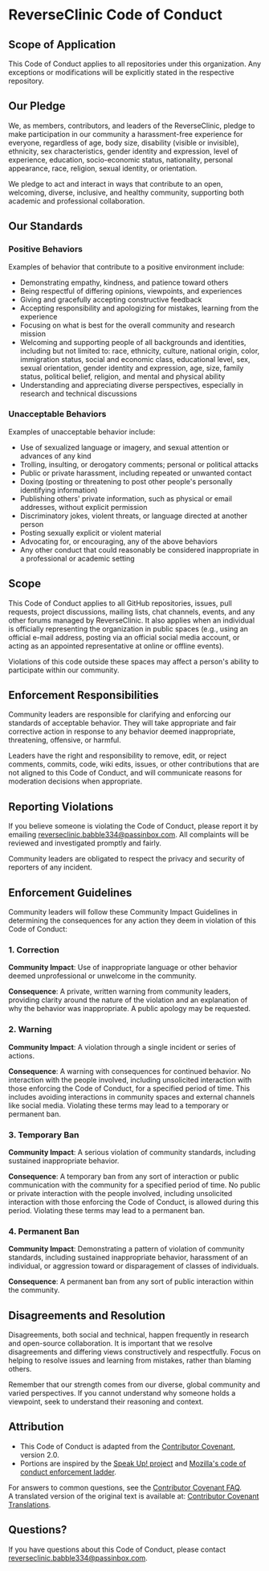 # ReverseClinic Code of Conduct

## Scope of Application

This Code of Conduct applies to all repositories under this organization. Any exceptions or modifications will be explicitly stated in the respective repository.

## Our Pledge

We, as members, contributors, and leaders of the ReverseClinic, pledge to make participation in our community a harassment-free experience for everyone, regardless of age, body size, disability (visible or invisible), ethnicity, sex characteristics, gender identity and expression, level of experience, education, socio-economic status, nationality, personal appearance, race, religion, sexual identity, or orientation.

We pledge to act and interact in ways that contribute to an open, welcoming, diverse, inclusive, and healthy community, supporting both academic and professional collaboration.


## Our Standards

### Positive Behaviors

Examples of behavior that contribute to a positive environment include:

- Demonstrating empathy, kindness, and patience toward others
- Being respectful of differing opinions, viewpoints, and experiences
- Giving and gracefully accepting constructive feedback
- Accepting responsibility and apologizing for mistakes, learning from the experience
- Focusing on what is best for the overall community and research mission
- Welcoming and supporting people of all backgrounds and identities, including but not limited to: race, ethnicity, culture, national origin, color, immigration status, social and economic class, educational level, sex, sexual orientation, gender identity and expression, age, size, family status, political belief, religion, and mental and physical ability
- Understanding and appreciating diverse perspectives, especially in research and technical discussions

### Unacceptable Behaviors

Examples of unacceptable behavior include:

- Use of sexualized language or imagery, and sexual attention or advances of any kind
- Trolling, insulting, or derogatory comments; personal or political attacks
- Public or private harassment, including repeated or unwanted contact
- Doxing (posting or threatening to post other people's personally identifying information)
- Publishing others' private information, such as physical or email addresses, without explicit permission
- Discriminatory jokes, violent threats, or language directed at another person
- Posting sexually explicit or violent material
- Advocating for, or encouraging, any of the above behaviors
- Any other conduct that could reasonably be considered inappropriate in a professional or academic setting


## Scope

This Code of Conduct applies to all GitHub repositories, issues, pull requests, project discussions, mailing lists, chat channels, events, and any other forums managed by ReverseClinic. It also applies when an individual is officially representing the organization in public spaces (e.g., using an official e-mail address, posting via an official social media account, or acting as an appointed representative at online or offline events).

Violations of this code outside these spaces may affect a person's ability to participate within our community.


## Enforcement Responsibilities

Community leaders are responsible for clarifying and enforcing our standards of acceptable behavior. They will take appropriate and fair corrective action in response to any behavior deemed inappropriate, threatening, offensive, or harmful.

Leaders have the right and responsibility to remove, edit, or reject comments, commits, code, wiki edits, issues, or other contributions that are not aligned to this Code of Conduct, and will communicate reasons for moderation decisions when appropriate.


## Reporting Violations

If you believe someone is violating the Code of Conduct, please report it by emailing [reverseclinic.babble334@passinbox.com](mailto:reverseclinic.babble334@passinbox.com). All complaints will be reviewed and investigated promptly and fairly.

Community leaders are obligated to respect the privacy and security of reporters of any incident.


## Enforcement Guidelines

Community leaders will follow these Community Impact Guidelines in determining the consequences for any action they deem in violation of this Code of Conduct:

### 1. Correction

**Community Impact**: Use of inappropriate language or other behavior deemed unprofessional or unwelcome in the community.

**Consequence**: A private, written warning from community leaders, providing clarity around the nature of the violation and an explanation of why the behavior was inappropriate. A public apology may be requested.

### 2. Warning

**Community Impact**: A violation through a single incident or series of actions.

**Consequence**: A warning with consequences for continued behavior. No interaction with the people involved, including unsolicited interaction with those enforcing the Code of Conduct, for a specified period of time. This includes avoiding interactions in community spaces and external channels like social media. Violating these terms may lead to a temporary or permanent ban.

### 3. Temporary Ban

**Community Impact**: A serious violation of community standards, including sustained inappropriate behavior.

**Consequence**: A temporary ban from any sort of interaction or public communication with the community for a specified period of time. No public or private interaction with the people involved, including unsolicited interaction with those enforcing the Code of Conduct, is allowed during this period. Violating these terms may lead to a permanent ban.

### 4. Permanent Ban

**Community Impact**: Demonstrating a pattern of violation of community standards, including sustained inappropriate behavior, harassment of an individual, or aggression toward or disparagement of classes of individuals.

**Consequence**: A permanent ban from any sort of public interaction within the community.


## Disagreements and Resolution

Disagreements, both social and technical, happen frequently in research and open-source collaboration. It is important that we resolve disagreements and differing views constructively and respectfully. Focus on helping to resolve issues and learning from mistakes, rather than blaming others.

Remember that our strength comes from our diverse, global community and varied perspectives. If you cannot understand why someone holds a viewpoint, seek to understand their reasoning and context.


## Attribution

- This Code of Conduct is adapted from the [Contributor Covenant](https://www.contributor-covenant.org/version/2/0/code_of_conduct.html), version 2.0.
- Portions are inspired by the [Speak Up! project](http://web.archive.org/web/20141109123859/http://speakup.io/coc.html) and [Mozilla's code of conduct enforcement ladder](https://github.com/mozilla/diversity).

For answers to common questions, see the [Contributor Covenant FAQ](https://www.contributor-covenant.org/faq).  
A translated version of the original text is available at: [Contributor Covenant Translations](https://www.contributor-covenant.org/translations).


## Questions?

If you have questions about this Code of Conduct, please contact [reverseclinic.babble334@passinbox.com](mailto:reverseclinic.babble334@passinbox.com).